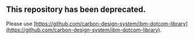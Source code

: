 ## This repository has been deprecated.
Please use [https://github.com/carbon-design-system/ibm-dotcom-library](https://github.com/carbon-design-system/ibm-dotcom-library).
